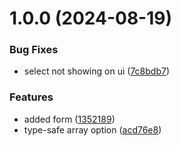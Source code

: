 # 1.0.0 (2024-08-19)


### Bug Fixes

* select not showing on ui ([7c8bdb7](https://github.com/mishu-studio/dynamic-field/commit/7c8bdb739c01b83d3ae286bd8501ad0abf22edb4))


### Features

* added form ([1352189](https://github.com/mishu-studio/dynamic-field/commit/1352189b6d8183d8e565bc6df433343c7284520a))
* type-safe array option ([acd76e8](https://github.com/mishu-studio/dynamic-field/commit/acd76e8421a215221dc5224dcbc658e911f15bc4))
